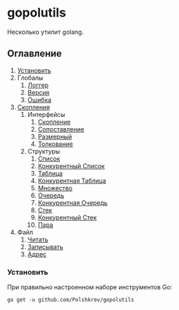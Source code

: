 # gopolutils
 Несколько утилит golang.

## Оглавление
1. [Установить](#установить)
2. Глобалы
    1. [Логгер](/docs/ru-RU/logger.md)
    2. [Версия](/docs/ru-RU/version.md)
    3. [Ошибка](/docs/ru-RU/exception.md)
3. [Скопления](/docs/ru-RU/collections/collections.md)
    1. Интерфейсы
        1. [Скопление](/docs/ru-RU/collections/collection.md)
        2. [Сопоставление](/docs/ru-RU/collections/mapping.md)
        3. [Размерный](/docs/ru-RU/collections/sized.md)
        4. [Толкование](/docs/ru-RU/collections/view.md)
    2. Структуры
        1. [Список](/docs/ru-RU/collections/array.md)
        2. [Конкурентный Список](/docs/ru-RU/collections/safe_array.md)
        3. [Таблица](/docs/ru-RU/collections/map.md)
        4. [Конкурентная Таблица](/docs/ru-RU/collections/safe_map.md)
        5. [Множество](/docs/ru-RU/collections/set.md)
        6. [Очередь](/docs/ru-RU/collections/queue.md)
        7. [Конкурентная Очередь](/docs/ru-RU/collections/safe_queue.md)
        8. [Стек](/docs/ru-RU/collections/stack.md)
        9. [Конкурентный Стек](/docs/ru-RU/collections/safe_stack.md)
        10. [Пара](/docs/ru-RU/collections/pair.md)
4. Файл
    1. [Читать](/docs/ru-RU/fayl/read.md)
    2. [Записывать](/docs/ru-RU/fayl/write.md)
    3. [Адрес](/docs/ru-RU/fayl/path.md)


### Установить
При правильно настроенном наборе инструментов Go:
```console
go get -u github.com/Polshkrev/gopolutils
```